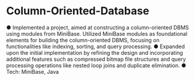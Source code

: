 # Column-Oriented-Database
● Implemented a project, aimed at constructing a column-oriented DBMS using modules from MiniBase. Utilized 
MiniBase modules as foundational elements for building the column-oriented DBMS, focusing on functionalities like 
indexing, sorting, and query processing. 
● Expanded upon the initial implementation by refining the design and incorporating additional features such as 
compressed bitmap file structures and query processing operations like nested loop joins and duplicate elimination. 
● Tech: MiniBase, Java  
